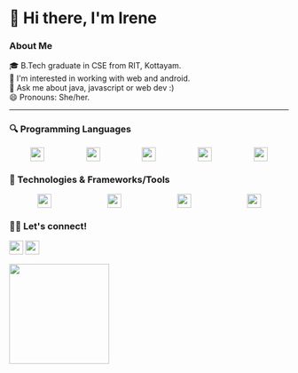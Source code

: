 # 👋 Hi there, I'm Irene

### About Me
🎓 B.Tech graduate in CSE from RIT, Kottayam.<br/>
🔨 I'm interested in working with web and android.<br/>
💬 Ask me about java, javascript or web dev :)<br/>
😄 Pronouns: She/her.<br/>
 <hr />

### :mag: Programming Languages
<div style="display: flex; justify-content: space-around">
     <img height="25" src="https://img.shields.io/badge/javascript-EDD730.svg?&style=flat&logo=javascript&logoColor=white" />
     <img height="25" src="https://img.shields.io/badge/typescript-007ACC.svg?&style=flat&logo=typescript&logoColor=white" />
    <img height="25" src="https://img.shields.io/badge/java-F2983B.svg?&style=flat&logo=java&logoColor=white" />
    <img height="25" src="https://img.shields.io/badge/python-376FA0.svg?&style=flat&logo=python&logoColor=white" />
    <img height="25" src="https://img.shields.io/badge/C-darkblue.svg?&style=flat&logo=c&logoColor=white" />
</div>

### :wrench: Technologies & Frameworks/Tools
<div style="display: flex; justify-content: space-around">
     <img height="25" src="https://img.shields.io/badge/react-61DBFB.svg?&style=flat&logo=react&logoColor=white" />
      <img height="25" src="https://img.shields.io/badge/android-3DDC84.svg?&style=flat&logo=android&logoColor=white" /> 
     <img height="25" src="https://img.shields.io/badge/flutter-41B0EF.svg?&style=flat&logo=flutter&logoColor=white" /> 
    <img height="25" src="https://img.shields.io/badge/django-112D1F.svg?&style=flat&logo=django&logoColor=white" />
</div>

### :woman_technologist: Let's connect!

[<img height="25" src = "https://img.shields.io/badge/gmail-white?&style=flat&logo=gmail&logoColor=c14438">][gmail]
[<img height="25" src="https://img.shields.io/badge/linkedin-white.svg?style=flat&logo=linkedin&logoColor=blue" />][linkedin]
<br />


<div style="display: inline-block;">
    <img src="https://github-readme-stats-drab-iota.vercel.app/api?username=irenekurien&count_private=true&show_icons=true&layout=compact&hide_border=true&theme=dark&bg_color=0D1117&include_all_commits=true" height="180px" /> 

</div>
</details>

[linkedin]: https://www.linkedin.com/in/ireneanna/
[gmail]: mailto:irenekurien01@gmail.com
